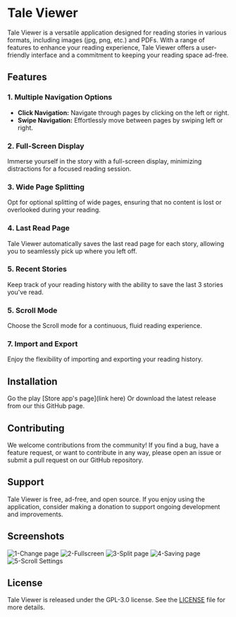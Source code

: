 # Tale Viewer

Tale Viewer is a versatile application designed for reading stories in various formats, including images (jpg, png, etc.) and PDFs. With a range of features to enhance your reading experience, Tale Viewer offers a user-friendly interface and a commitment to keeping your reading space ad-free.

## Features

### 1. Multiple Navigation Options

- **Click Navigation:** Navigate through pages by clicking on the left or right.
- **Swipe Navigation:** Effortlessly move between pages by swiping left or right.

### 2. Full-Screen Display

Immerse yourself in the story with a full-screen display, minimizing distractions for a focused reading session.

### 3. Wide Page Splitting

Opt for optional splitting of wide pages, ensuring that no content is lost or overlooked during your reading.

### 4. Last Read Page

Tale Viewer automatically saves the last read page for each story, allowing you to seamlessly pick up where you left off.

### 5. Recent Stories

Keep track of your reading history with the ability to save the last 3 stories you've read.

### 5. Scroll Mode

Choose the Scroll mode for a continuous, fluid reading experience.

### 7. Import and Export

Enjoy the flexibility of importing and exporting your reading history.

## Installation

Go the play [Store app's page](link here)
Or download the latest release from our this GitHub page.

## Contributing

We welcome contributions from the community! If you find a bug, have a feature request, or want to contribute in any way, please open an issue or submit a pull request on our GitHub repository.

## Support

Tale Viewer is free, ad-free, and open source. If you enjoy using the application, consider making a donation to support ongoing development and improvements.

## Screenshots

![1-Change page](https://github.com/Veima/TaleViewer/assets/59318805/f18f7c49-75fe-4a8c-b1d4-8883fc9b1dee)
![2-Fullscreen](https://github.com/Veima/TaleViewer/assets/59318805/512b5ebb-0094-493e-ac93-43309e9cc23d)
![3-Split page](https://github.com/Veima/TaleViewer/assets/59318805/1d42babf-384c-4b96-afd9-cdbb1764bd0a)
![4-Saving page](https://github.com/Veima/TaleViewer/assets/59318805/7a1d9f31-8c10-4b24-8edc-b1b2b31cd199)
![5-Scroll   Settings](https://github.com/Veima/TaleViewer/assets/59318805/1ec6bd10-2036-4db6-92d6-40dcba2fe0db)

## License

Tale Viewer is released under the GPL-3.0 license. See the [LICENSE](https://github.com/Veima/TaleViewer/blob/master/LICENSE) file for more details.

